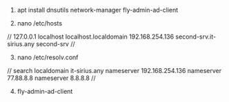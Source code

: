 1) apt install dnsutils network-manager fly-admin-ad-client

2) nano /etc/hosts

//
127.0.0.1 localhost localhost.localdomain
192.168.254.136 second-srv.it-sirius.any second-srv
//

3) nano  /etc/resolv.conf

//
search localdomain it-sirius.any
nameserver 192.168.254.136
nameserver 77.88.8.8
nameserver 8.8.8.8
//

4) fly-admin-ad-client